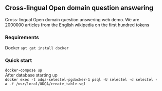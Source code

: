 ## Cross-lingual Open domain question answering
Cross-lingual Open domain question answering web demo. We are 2000000 articles from the English wikipedia on the first hundred tokens
### Requirements
Docker
`apt get install docker `
### Quick start 
`docker-compose up` \
After database starting up \
```docker exec -t odqa-selectel-pgdocker-1 psql -U selectel -d selectel -a -f /usr/local/ODQA/create_table.sql```